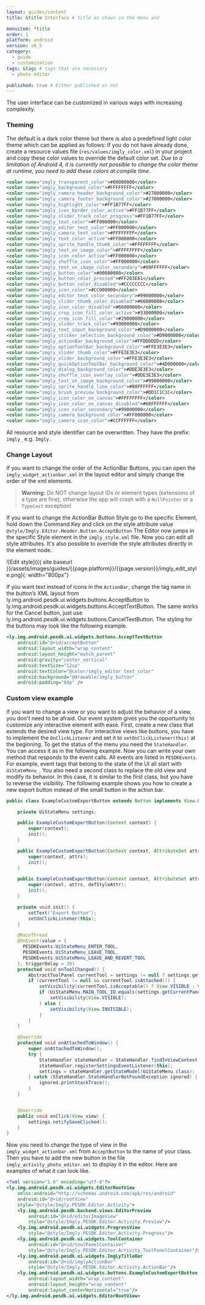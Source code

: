 ```yaml
---
layout: guides/content
title: &title Interface # title as shown in the menu and

menuitem: *title
order: 1
platform: android
version: v6_5
category:
  - guide
  - customization
tags: &tags # tags that are necessary
  - photo editor

published: true # Either published or not
---
```


The user interface can be customized in various ways with increasing complexity.

### Theming

The default is a dark color theme but there is also a predefined light color theme which can be applied as follows:
If you do not have already done, create a resource values file (`res/values/imgly_color.xml`) in your project and copy these color values to override the default color set.
_Due to a limitation of Android 4, it is currently not possible to change the color theme at runtime, you need to add these colors at compile time._

```xml
<color name="imgly_transparent_color">#00000000</color>
<color name="imgly_background_color">#FFFFFFFF</color>
<color name="imgly_camera_header_background_color">#27000000</color>
<color name="imgly_camera_footer_background_color">#27000000</color>
<color name="imgly_highlight_color">#FF1B77FF</color>
<color name="imgly_icon_border_color_active">#FF1B77FF</color>
<color name="imgly_slider_track_color_progress">#FF1B77FF</color>
<color name="imgly_text_color">#FF000000</color>
<color name="imgly_editor_text_color">#FF000000</color>
<color name="imgly_camera_text_color">#FFFFFFFF</color>
<color name="imgly_text_color_active">#FF000000</color>
<color name="imgly_sprite_handle_thumb_color">#FFFFFFFF</color>
<color name="imgly_text_on_image_color">#FFFFFFFF</color>
<color name="imgly_icon_color_active">#FF000000</color>
<color name="imgly_shuffle_icon_color">#FF000000</color>
<color name="imgly_text_on_image_color_secondary">#99FFFFFF</color>
<color name="imgly_button_color">#00000000</color>
<color name="imgly_button_color_pressed">#FF203E61</color>
<color name="imgly_button_color_disabled">#CCCCCCCC</color>
<color name="imgly_icon_color">#CC000000</color>
<color name="imgly_editor_text_color_secondary">#99000000</color>
<color name="imgly_slider_thumb_color_disabled">#66000000</color>
<color name="imgly_icon_color_disabled">#66000000</color>
<color name="imgly_crop_icon_fill_color_active">#33000000</color>
<color name="imgly_crop_icon_fill_color">#29000000</color>
<color name="imgly_slider_track_color">#99000000</color>
<color name="imgly_text_input_background_color">#D9000000</color>
<color name="imgly_sticker_selection_background_color">#D9000000</color>
<color name="imgly_actionBar_background_color">#FFDDDDDD</color>
<color name="imgly_optionToolBar_background_color">#FFE3E3E3</color>
<color name="imgly_slider_thumb_color">#FFE3E3E3</color>
<color name="imgly_slider_background_color">#FFE3E3E3</color>
<color name="imgly_quickOptionToolBar_background_color">#4D000000</color>
<color name="imgly_dialog_background_color">#DDE3E3E3</color>
<color name="imgly_shuffle_icon_overlay_color">#DDE3E3E3</color>
<color name="imgly_text_on_image_background_color">#99000000</color>
<color name="imgly_sprite_handle_line_color">#80FFFFFF</color>
<color name="imgly_brush_preview_background_color">#DD1C1C1C</color>
<color name="imgly_icon_color_on_canvas">#FFFFFFFF</color>
<color name="imgly_icon_color_on_canvas_disabled">#66FFFFFF</color>
<color name="imgly_icon_color_secondary">#99000000</color>
<color name="imgly_camera_background_color">#FF000000</color>
<color name="imgly_camera_icon_color">#CCFFFFFF</color>
```






​All resource and style identifier can be overwritten. They have the prefix: `imgly_` e.g. `Imgly.`
​

### Change Layout

If you want to change the order of the ActionBar Buttons, you can open the `imgly_widget_actionbar.xml` in the layout editor and simply change the order of the xml elements.

> __Warning:__ Do NOT change layout IDs or element types (extensions of a type are fine), otherwise the app will crash with a `NullPointer` or a `TypeCast` exception!

If you want to change the ActionBar Button Style go to the specific Element, hold down the Command Key and click on the style attribute value `@style/Imgly.Editor.Header.Button.AcceptButton`
The Editor now jumps in the specific Style element in the `imgly_style.xml` file.
Now you can edit all style attributes. It's also possible to override the style attributes directly in the element node.

![Edit style]({{ site.baseurl }}/assets/images/guides/{{page.platform}}/{{page.version}}/imgly_edit_style.png){: width="800px"}

If you want text instead of icons in the `ActionBar`, change the tag name in the button’s XML layout from ly.img.android.pesdk.ui.widgets.buttons.AcceptButton to ly.img.android.pesdk.ui.widgets.buttons.AcceptTextButton. The same works for the Cancel button, just use ly.img.android.pesdk.ui.widgets.buttons.CancelTextButton.
The styling for the buttons may look like the following example.

```xml
<ly.img.android.pesdk.ui.widgets.buttons.AcceptTextButton
    android:id="@+id/acceptButton"
    android:layout_width="wrap_content"
    android:layout_height="match_parent"
    android:gravity="center_vertical"
    android:textSize="12sp"
    android:textColor="@color/imgly_editor_text_color"
    android:background="@drawable/imgly_button"
    android:padding="8dp" />
```

### Custom view example

If you want to change a view or you want to adjust the behavior of a view, you don't need to be afraid. Our event system gives you the opportunity to customize any interactive element with ease.
First, create a new class that extends the desired view type. For interactive views like buttons, you have to implement the `OnClickListener` and set it to `setOnClickListener(this)` at the beginning.
To get the status of the menu you need the `StateHandler`. You can access it as in the following example.
Now you can write your own method that responds to the event calls. All events are listed in `PESDKEvents`. For example, event tags that belong to the state of the UI all start with `UiStateMenu_`.
You also need a second class to replace the old view and modify its behavior. In this case, it is similar to the first class, but you have to reverse the visibility.
The following example shows you how to create a new export button instead of the small button in the action bar.

```java
public class ExampleCustomExportButton extends Button implements View.OnClickListener {

    private UiStateMenu settings;

    public ExampleCustomExportButton(Context context) {
        super(context);
        init();
    }

    public ExampleCustomExportButton(Context context, AttributeSet attrs) {
        super(context, attrs);
        init();
    }

    public ExampleCustomExportButton(Context context, AttributeSet attrs, int defStyleAttr) {
        super(context, attrs, defStyleAttr);
        init();
    }

    private void init() {
        setText("Export Button");
        setOnClickListener(this);
    }

    @MainThread
    @OnEvent(value = {
      PESDKEvents.UiStateMenu_ENTER_TOOL,
      PESDKEvents.UiStateMenu_LEAVE_TOOL,
      PESDKEvents.UiStateMenu_LEAVE_AND_REVERT_TOOL
    }, triggerDelay = 30)
    protected void onToolChanged() {
        AbstractToolPanel currentTool = settings != null ? settings.getCurrentTool() : null;
        if (currentTool != null && currentTool.isAttached()) {
            setVisibility(currentTool.isAcceptable() ? View.VISIBLE : View.GONE);
            if (UiStateMenu.MAIN_TOOL_ID.equals(settings.getCurrentPanelData().getId())) {
                setVisibility(View.VISIBLE);
            } else {
                setVisibility(View.INVISIBLE);
            }
        }
    }

    @Override
    protected void onAttachedToWindow() {
        super.onAttachedToWindow();
        try {
            StateHandler stateHandler = StateHandler.findInViewContext(getContext());
            stateHandler.registerSettingsEventListener(this);
            settings = stateHandler.getStateModel(UiStateMenu.class);
        } catch (StateHandler.StateHandlerNotFoundException ignored) {
            ignored.printStackTrace();
        }
    }


    @Override
    public void onClick(View view) {
        settings.notifySaveClicked();
    }
}
```

Now you need to change the type of view in the `imgly_widget_actionbar.xml` from `AcceptButton` to the name of your class. Then you have to add the new button in the file `imgly_activity_photo_editor.xml` to display it in the editor.
Here are examples of what it can look like.

```xml
<?xml version="1.0" encoding="utf-8"?>
<ly.img.android.pesdk.ui.widgets.EditorRootView
    xmlns:android="http://schemas.android.com/apk/res/android"
    android:id="@+id/rootView"
    style="@style/Imgly.PESDK.Editor.Activity">
    <ly.img.android.pesdk.backend.views.EditorPreview
        android:id="@+id/editorImageView"
        style="@style/Imgly.PESDK.Editor.Activity.Preview"/>
    <ly.img.android.pesdk.ui.widgets.ProgressView
        style="@style/Imgly.PESDK.Editor.Activity.Progress"/>
    <ly.img.android.pesdk.ui.widgets.ToolContainer
        android:id="@+id/toolPanelContainer"
        style="@style/Imgly.PESDK.Editor.Activity.ToolPanelContainer"/>
    <ly.img.android.pesdk.ui.widgets.ImgLyTitleBar
        android:id="@+id/imglyActionBar"
        style="@style/Imgly.PESDK.Editor.Activity.ActionBar"/>
    <ly.img.android.pesdk.ui.widgets.buttons.ExampleCustomExportButton
        android:layout_width="wrap_content"
        android:layout_height="wrap_content"
        android:layout_centerHorizontal="true"/>
</ly.img.android.pesdk.ui.widgets.EditorRootView>
```